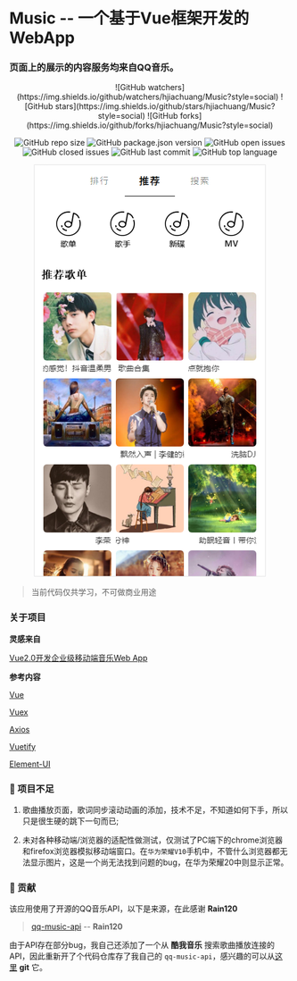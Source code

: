 # Music -- 一个基于Vue框架开发的WebApp
### 页面上的展示的内容服务均来自QQ音乐。
<div align="center">
![GitHub watchers](https://img.shields.io/github/watchers/hjiachuang/Music?style=social) ![GitHub stars](https://img.shields.io/github/stars/hjiachuang/Music?style=social) ![GitHub forks](https://img.shields.io/github/forks/hjiachuang/Music?style=social)

![GitHub repo size](https://img.shields.io/github/repo-size/hjiachuang/Music?style=flat-square) ![GitHub package.json version](https://img.shields.io/github/package-json/v/hjiachuang/Music?style=flat-square) ![GitHub open issues](https://img.shields.io/github/issues/hjiachuang/Music?style=flat-square) ![GitHub closed issues](https://img.shields.io/github/issues-closed/hjiachuang/Music) ![GitHub last commit](https://img.shields.io/github/last-commit/hjiachuang/Music?style=flat-square) ![GitHub top language](https://img.shields.io/github/languages/top/hjiachuang/Music?style=flat-square)

![推荐页截图](https://raw.githubusercontent.com/hjiachuang/Music/master/resources/images/recommend.png)
</div>


> 当前代码仅共学习，不可做商业用途

### 关于项目

**灵感来自**

[Vue2.0开发企业级移动端音乐Web App](https://coding.imooc.com/class/107.html)

**参考内容**

[Vue](https://cn.vuejs.org/)

[Vuex](https://vuex.vuejs.org/zh/)

[Axios](https://github.com/axios/axios)

[Vuetify](https://vuetifyjs.com/zh-Hans/)

[Element-UI](https://element.eleme.cn/#/zh-CN)

### 📝 项目不足

1. 歌曲播放页面，歌词同步滚动动画的添加，技术不足，不知道如何下手，所以只是很生硬的跳下一句而已;

2. 未对各种移动端/浏览器的适配性做测试，仅测试了PC端下的chrome浏览器和firefox浏览器模拟移动端窗口。在```华为荣耀V10```手机中，不管什么浏览器都无法显示图片，这是一个尚无法找到问题的bug，在华为荣耀20中则显示正常。

### 🤝 贡献
该应用使用了开源的QQ音乐API，以下是来源，在此感谢 **Rain120**

> [qq-music-api](https://github.com/Rain120/qq-music-api)  --  **Rain120**

由于API存在部分bug，我自己还添加了一个从 **酷我音乐** 搜索歌曲播放连接的API，因此重新开了个代码仓库存了我自己的 ```qq-music-api```，感兴趣的可以从[这里](https://github.com/hjiachuang/qq-music-api) **git** 它。